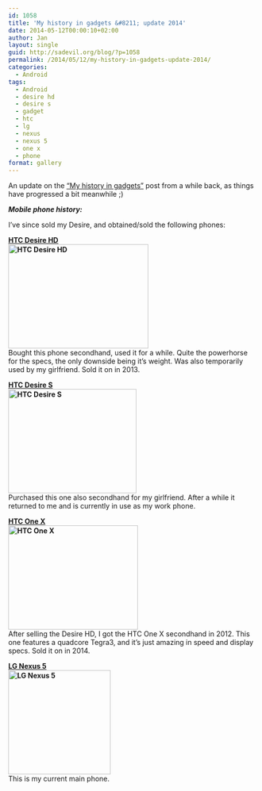 ```yaml
---
id: 1058
title: 'My history in gadgets &#8211; update 2014'
date: 2014-05-12T00:00:10+02:00
author: Jan
layout: single
guid: http://sadevil.org/blog/?p=1058
permalink: /2014/05/12/my-history-in-gadgets-update-2014/
categories:
  - Android
tags:
  - Android
  - desire hd
  - desire s
  - gadget
  - htc
  - lg
  - nexus
  - nexus 5
  - one x
  - phone
format: gallery
---
```

An update on the <a href="https://kcore.org/2012/01/04/my-history-in-gadgets/" target="_blank">&#8220;My history in gadgets&#8221;</a> post from a while back, as things have progressed a bit meanwhile ;)

**_Mobile phone history:_**

I&#8217;ve since sold my Desire, and obtained/sold the following phones:

**<a href="http://www.gsmarena.com/htc_desire_hd-3468.php" target="_blank">HTC Desire HD<br /> <img class="" title="HTC Desire HD" src="https://kcore.org/wp-content/uploads/2014/05/htc-desire-hd-new-1.jpg" alt="HTC Desire HD" width="282" height="210" /></a>**  
Bought this phone secondhand, used it for a while. Quite the powerhorse for the specs, the only downside being it&#8217;s weight. Was also temporarily used by my girlfriend. Sold it on in 2013.

**<a href="http://www.gsmarena.com/htc_desire_s-3776.php" target="_blank">HTC Desire S<br /> <img class="" title="HTC Desire S" src="https://kcore.org/wp-content/uploads/2014/05/htc-desire-s-1.jpg" alt="HTC Desire S" width="258" height="210" /></a>**  
Purchased this one also secondhand for my girlfriend. After a while it returned to me and is currently in use as my work phone.

**<a href="http://www.gsmarena.com/htc_desire_s-3776.php" target="_blank">HTC One X<br /> <img class="" title="HTC One X" src="https://kcore.org/wp-content/uploads/2014/05/htc-one-x-1.jpg" alt="HTC One X" width="261" height="210" /></a>**  
After selling the Desire HD, I got the HTC One X secondhand in 2012. This one features a quadcore Tegra3, and it&#8217;s just amazing in speed and display specs. Sold it on in 2014.

**<a href="http://www.gsmarena.com/lg_nexus_5-5705.php" target="_blank">LG Nexus 5<br /> <img class="" title="LG Nexus 5" src="https://kcore.org/wp-content/uploads/2014/05/lg-google-nexus-5-1.jpg" alt="LG Nexus 5" width="206" height="210" /></a>**  
This is my current main phone.